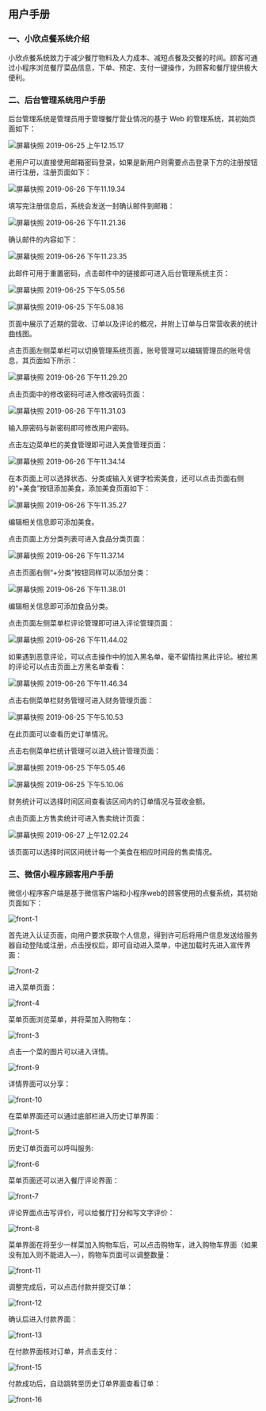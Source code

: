 ﻿## 用户手册

### 一、小欣点餐系统介绍
小欣点餐系统致力于减少餐厅物料及人力成本、减短点餐及交餐的时间。顾客可通过小程序浏览餐厅菜品信息，下单、预定、支付一键操作，为顾客和餐厅提供极大便利。

### 二、后台管理系统用户手册
后台管理系统是管理员用于管理餐厅营业情况的基于 Web 的管理系统，其初始页面如下：

![屏幕快照 2019-06-25 上午12.15.17](https://leonharde.github.io/images/小欣餐饮png/后台ui/屏幕快照2019-06-25上午12.15.17.png)

老用户可以直接使用邮箱密码登录，如果是新用户则需要点击登录下方的注册按钮进行注册，注册页面如下：

![屏幕快照 2019-06-26 下午11.19.34](https://leonharde.github.io/images/小欣餐饮png/后台ui/屏幕快照2019-06-26下午11.19.34.png)

填写完注册信息后，系统会发送一封确认邮件到邮箱：

![屏幕快照 2019-06-26 下午11.21.36](https://leonharde.github.io/images/小欣餐饮png/后台ui/屏幕快照2019-06-26下午11.21.36.png)

确认邮件的内容如下：

![屏幕快照 2019-06-26 下午11.23.35](https://leonharde.github.io/images/小欣餐饮png/后台ui/屏幕快照2019-06-26下午11.23.35.png)

此邮件可用于重置密码，点击邮件中的链接即可进入后台管理系统主页：

![屏幕快照 2019-06-25 下午5.05.56](https://leonharde.github.io/images/小欣餐饮png/后台ui/屏幕快照2019-06-25下午5.05.56.png)

![屏幕快照 2019-06-25 下午5.08.16](https://leonharde.github.io/images/小欣餐饮png/后台ui/屏幕快照2019-06-25下午5.08.16.png)

页面中展示了近期的营收、订单以及评论的概况，并附上订单与日常营收表的统计曲线图。

点击页面左侧菜单栏可以切换管理系统页面，账号管理可以编辑管理员的账号信息，其页面如下所示：

![屏幕快照 2019-06-26 下午11.29.20](https://leonharde.github.io/images/小欣餐饮png/后台ui/屏幕快照2019-06-26下午11.29.20.png)

点击页面中的修改密码可进入修改密码页面：

![屏幕快照 2019-06-26 下午11.31.03](https://leonharde.github.io/images/小欣餐饮png/后台ui/屏幕快照2019-06-26下午11.31.03.png)

输入原密码与新密码即可修改用户密码。

点击左边菜单栏的美食管理即可进入美食管理页面：

![屏幕快照 2019-06-26 下午11.34.14](https://leonharde.github.io/images/小欣餐饮png/后台ui/屏幕快照2019-06-26下午11.34.14.png)

在本页面上可以选择状态、分类或输入关键字检索美食，还可以点击页面右侧的“+美食”按钮添加美食，添加美食页面如下：

![屏幕快照 2019-06-26 下午11.35.27](https://leonharde.github.io/images/小欣餐饮png/后台ui/屏幕快照2019-06-26下午11.35.27.png)

编辑相关信息即可添加美食。

点击页面上方分类列表可进入食品分类页面：

![屏幕快照 2019-06-26 下午11.37.14](https://leonharde.github.io/images/小欣餐饮png/后台ui/屏幕快照2019-06-26下午11.37.14.png)

点击页面右侧“+分类”按钮同样可以添加分类：

![屏幕快照 2019-06-26 下午11.38.01](https://leonharde.github.io/images/小欣餐饮png/后台ui/屏幕快照2019-06-26下午11.38.01.png)

编辑相关信息即可添加食品分类。

点击页面左侧菜单栏评论管理即可进入评论管理页面：

![屏幕快照 2019-06-26 下午11.44.02](https://leonharde.github.io/images/小欣餐饮png/后台ui/屏幕快照2019-06-26下午11.44.02.png)

如果遇到恶意评论，可以点击操作中的加入黑名单，毫不留情拉黑此评论。被拉黑的评论可以点击页面上方黑名单查看：

![屏幕快照 2019-06-26 下午11.46.34](https://leonharde.github.io/images/小欣餐饮png/后台ui/屏幕快照2019-06-26下午11.46.34.png)

点击右侧菜单栏财务管理可进入财务管理页面：

![屏幕快照 2019-06-25 下午5.10.53](https://leonharde.github.io/images/小欣餐饮png/后台ui/屏幕快照2019-06-25下午5.10.53.png)

在此页面可以查看历史订单情况。

点击右侧菜单栏统计管理可以进入统计管理页面：

![屏幕快照 2019-06-25 下午5.05.46](https://leonharde.github.io/images/小欣餐饮png/后台ui/屏幕快照2019-06-25下午5.05.46.png)

![屏幕快照 2019-06-25 下午5.10.06](https://leonharde.github.io/images/小欣餐饮png/后台ui/屏幕快照2019-06-25下午5.10.06.png)

财务统计可以选择时间区间查看该区间内的订单情况与营收金额。

点击页面上方售卖统计可进入售卖统计页面：

![屏幕快照 2019-06-27 上午12.02.24](https://leonharde.github.io/images/小欣餐饮png/后台ui/屏幕快照2019-06-27上午12.02.24.png)

该页面可以选择时间区间统计每一个美食在相应时间段的售卖情况。

### 三、微信小程序顾客用户手册
微信小程序客户端是基于微信客户端和小程序web的顾客使用的点餐系统，其初始页面如下：

![front-1](document_files/front-1.png)

首先进入认证页面，向用户要求获取个人信息，得到许可后将用户信息发送给服务器自动登陆或注册，点击授权后，即可自动进入菜单，中途加载时先进入宣传界面：

![front-2](document_files/front-2.png)

进入菜单页面：

![front-4](document_files/front-4.png)

菜单页面浏览菜单，并将菜加入购物车：

![front-3](document_files/front-3.png)

点击一个菜的图片可以进入详情。

![front-9](document_files/front-9.png)

详情界面可以分享：

![front-10](document_files/front-10.png)

在菜单界面还可以通过底部栏进入历史订单界面：

![front-5](document_files/front-5.png)

历史订单页面可以呼叫服务:

![front-6](document_files/front-6.png)

菜单页面还可以进入餐厅评论界面：

![front-7](document_files/front-7.png)

评论界面点击写评价，可以给餐厅打分和写文字评价：

![front-8](document_files/front-8.png)

菜单界面在将至少一样菜加入购物车后，可以点击购物车，进入购物车界面（如果没有加入则不能进入—），购物车页面可以调整数量：

![front-11](document_files/front-11.png)

调整完成后，可以点击付款并提交订单：

![front-12](document_files/front-12.png)

确认后进入付款界面：

![front-13](document_files/front-13.png)

在付款界面核对订单，并点击支付：

![front-15](document_files/front-15.png)

付款成功后，自动跳转至历史订单界面查看订单：

![front-16](document_files/front-16.png)